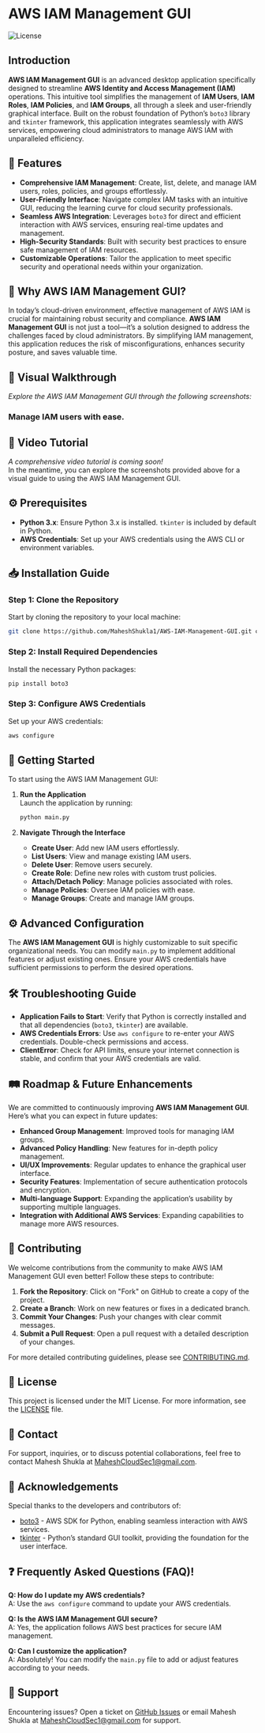 # AWS IAM Management GUI

![License](https://img.shields.io/github/license/MaheshShukla1/AWS-IAM-Management-GUI)


## Introduction
**AWS IAM Management GUI** is an advanced desktop application specifically designed to streamline **AWS Identity and Access Management (IAM)** operations. This intuitive tool simplifies the management of **IAM Users**, **IAM Roles**, **IAM Policies**, and **IAM Groups**, all through a sleek and user-friendly graphical interface. Built on the robust foundation of Python’s `boto3` library and `tkinter` framework, this application integrates seamlessly with AWS services, empowering cloud administrators to manage AWS IAM with unparalleled efficiency.

## 🌟 Features

- **Comprehensive IAM Management**: Create, list, delete, and manage IAM users, roles, policies, and groups effortlessly.
- **User-Friendly Interface**: Navigate complex IAM tasks with an intuitive GUI, reducing the learning curve for cloud security professionals.
- **Seamless AWS Integration**: Leverages `boto3` for direct and efficient interaction with AWS services, ensuring real-time updates and management.
- **High-Security Standards**: Built with security best practices to ensure safe management of IAM resources.
- **Customizable Operations**: Tailor the application to meet specific security and operational needs within your organization.

## 🚀 Why AWS IAM Management GUI?

In today’s cloud-driven environment, effective management of AWS IAM is crucial for maintaining robust security and compliance. **AWS IAM Management GUI** is not just a tool—it’s a solution designed to address the challenges faced by cloud administrators. By simplifying IAM management, this application reduces the risk of misconfigurations, enhances security posture, and saves valuable time.

## 📸 Visual Walkthrough

_Explore the AWS IAM Management GUI through the following screenshots:_

### **Manage IAM users with ease.**

## 🎥 Video Tutorial

_A comprehensive video tutorial is coming soon!_  
In the meantime, you can explore the screenshots provided above for a visual guide to using the AWS IAM Management GUI.

## ⚙️ Prerequisites

- **Python 3.x**: Ensure Python 3.x is installed. `tkinter` is included by default in Python.
- **AWS Credentials**: Set up your AWS credentials using the AWS CLI or environment variables.

## 📥 Installation Guide

### Step 1: Clone the Repository

Start by cloning the repository to your local machine:

```bash
git clone https://github.com/MaheshShukla1/AWS-IAM-Management-GUI.git cd AWS-IAM-Management-GUI
```

### Step 2: Install Required Dependencies

Install the necessary Python packages:

```bash
pip install boto3
```
### Step 3: Configure AWS Credentials

Set up your AWS credentials:

```bash
aws configure
```
## 🚀 Getting Started

To start using the AWS IAM Management GUI:

1. **Run the Application**  
    Launch the application by running:
    
    ```bash    
    python main.py
    ```
    
2. **Navigate Through the Interface**
    - **Create User**: Add new IAM users effortlessly.
    - **List Users**: View and manage existing IAM users.
    - **Delete User**: Remove users securely.
    - **Create Role**: Define new roles with custom trust policies.
    - **Attach/Detach Policy**: Manage policies associated with roles.
    - **Manage Policies**: Oversee IAM policies with ease.
    - **Manage Groups**: Create and manage IAM groups.

## ⚙️ Advanced Configuration

The **AWS IAM Management GUI** is highly customizable to suit specific organizational needs. You can modify `main.py` to implement additional features or adjust existing ones. Ensure your AWS credentials have sufficient permissions to perform the desired operations.

## 🛠 Troubleshooting Guide

- **Application Fails to Start**: Verify that Python is correctly installed and that all dependencies (`boto3`, `tkinter`) are available.
- **AWS Credentials Errors**: Use `aws configure` to re-enter your AWS credentials. Double-check permissions and access.
- **ClientError**: Check for API limits, ensure your internet connection is stable, and confirm that your AWS credentials are valid.

## 🛤️ Roadmap & Future Enhancements

We are committed to continuously improving **AWS IAM Management GUI**. Here’s what you can expect in future updates:

- **Enhanced Group Management**: Improved tools for managing IAM groups.
- **Advanced Policy Handling**: New features for in-depth policy management.
- **UI/UX Improvements**: Regular updates to enhance the graphical user interface.
- **Security Features**: Implementation of secure authentication protocols and encryption.
- **Multi-language Support**: Expanding the application’s usability by supporting multiple languages.
- **Integration with Additional AWS Services**: Expanding capabilities to manage more AWS resources.

## 🤝 Contributing

We welcome contributions from the community to make AWS IAM Management GUI even better! Follow these steps to contribute:

1. **Fork the Repository**: Click on "Fork" on GitHub to create a copy of the project.
2. **Create a Branch**: Work on new features or fixes in a dedicated branch.
3. **Commit Your Changes**: Push your changes with clear commit messages.
4. **Submit a Pull Request**: Open a pull request with a detailed description of your changes.

For more detailed contributing guidelines, please see [CONTRIBUTING.md](https://github.com/MaheshShukla1/AWS-IAM-Management-GUI/blob/main/CONTRIBUTING.md).

## 📜 License

This project is licensed under the MIT License. For more information, see the [LICENSE](https://github.com/MaheshShukla1/AWS-IAM-Management-GUI/blob/main/LICENSE) file.

## 📧 Contact

For support, inquiries, or to discuss potential collaborations, feel free to contact Mahesh Shukla at MaheshCloudSec1@gmail.com.

## 🙏 Acknowledgements

Special thanks to the developers and contributors of:

- [boto3](https://github.com/boto/boto3) - AWS SDK for Python, enabling seamless interaction with AWS services.
- [tkinter](https://docs.python.org/3/library/tkinter.html) - Python’s standard GUI toolkit, providing the foundation for the user interface.

## ❓ Frequently Asked Questions (FAQ)!

**Q: How do I update my AWS credentials?**  
A: Use the `aws configure` command to update your AWS credentials.

**Q: Is the AWS IAM Management GUI secure?**  
A: Yes, the application follows AWS best practices for secure IAM management.

**Q: Can I customize the application?**  
A: Absolutely! You can modify the `main.py` file to add or adjust features according to your needs.

## 💬 Support

Encountering issues? Open a ticket on [GitHub Issues](https://github.com/MaheshShukla1/AWS-IAM-Management-GUI/issues) or email Mahesh Shukla at MaheshCloudSec1@gmail.com for support.
